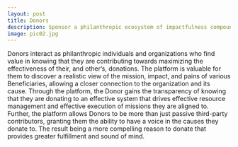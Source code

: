 ```yaml
---
layout: post
title: Donors
description: Sponsor a philanthropic ecosystem of impactfulness compounded on effectiveness.
image: pic02.jpg
---
```


Donors interact as philanthropic individuals and organizations who find value in knowing that they are contributing towards maximizing the effectiveness of their, and other’s, donations. The platform is valuable for them to discover a realistic view of the mission, impact, and pains of various Beneficiaries, allowing a closer connection to the organization and its cause. Through the platform, the Donor gains the transparency of knowing that they are donating to an effective system that drives effective resource management and effective execution of missions they are aligned to. Further, the platform allows Donors to be more than just passive third-party contributors, granting them the ability to have a voice in the causes they donate to. The result being a more compelling reason to donate that provides greater fulfillment and sound of mind.
